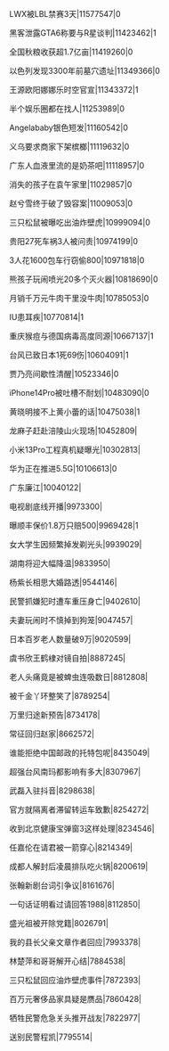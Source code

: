 LWX被LBL禁赛3天|11577547|0

黑客泄露GTA6称要与R星谈判|11423462|1

全国秋粮收获超1.7亿亩|11419260|0

以色列发现3300年前墓穴遗址|11349366|0

王源欧阳娜娜乐时空官宣|11343372|1

半个娱乐圈都在找人|11253989|0

Angelababy银色短发|11160542|0

义乌要求商家下架槟榔|11119632|0

广东人血液里流的是奶茶吧|11118957|0

消失的孩子在袁午家里|11029857|0

赵兮雪终于破了毁容案|11009053|0

三只松鼠被曝吃出油炸壁虎|10999094|0

贵阳27死车祸3人被问责|10974199|0

3人花1600包车行窃偷800|10971818|0

熊孩子玩闹喷光20多个灭火器|10818690|0

月销千万元牛肉干里没牛肉|10785053|0

IU患耳疾|10770814|1

重庆猴痘与德国病毒高度同源|10667137|1

台风已致日本1死69伤|10604091|1

贾乃亮间歇性清醒|10523346|0

iPhone14Pro被吐槽不耐划|10483090|0

黄晓明接不上黄小蕾的话|10475038|1

龙麻子赶赴涪陵山火现场|10452809|

小米13Pro工程真机疑曝光|10302813|

华为正在推进5.5G|10106613|0

广东廉江|10040122|

电视剧底线开播|9973300|

曝顺丰保价1.8万只赔500|9969428|1

女大学生因频繁掉发剃光头|9939029|

湖南将迎大幅降温|9833950|

杨紫长相思大婚路透|9544146|

民警抓嫌犯时遭车重压身亡|9402610|

夫妻玩闹时不慎掉到狗笼|9047457|

日本百岁老人数量破9万|9020599|

虞书欣王鹤棣对镜自拍|8887245|

老人头痛竟是被蜱虫连吸数日|8812808|

被千金丫环整笑了|8789254|

万里归途新预告|8734178|

常征回归赵家|8662572|

谁能拒绝中国邮政的托特包呢|8435049|

超强台风南玛都影响有多大|8307967|

武磊入驻抖音|8298638|

官方就隔离者滞留转运车致歉|8254272|

收到北京健康宝弹窗3这样处理|8234546|

任嘉伦在请君被一箭穿心|8214349|

成都人解封后凌晨排队吃火锅|8200619|

张翰新剧台词引争议|8161676|

一句话证明看过请回答1988|8112850|

盛光祖被开除党籍|8026791|

我的县长父亲文章作者回应|7993378|

林楚萍和哥哥解开心结|7884538|

三只松鼠回应油炸壁虎事件|7872393|

百万元奢侈品家具疑是赝品|7860428|

牺牲民警危急关头推开战友|7822977|

送别民警程凯|7795514|


